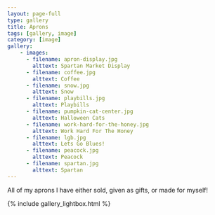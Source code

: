 ```yaml
---
layout: page-full
type: gallery
title: Aprons
tags: [gallery, image]
category: [image]
gallery:
    - images:
      - filename: apron-display.jpg
        alttext: Spartan Market Display
      - filename: coffee.jpg
        alttext: Coffee
      - filename: snow.jpg
        alttext: Snow
      - filename: playbills.jpg
        alttext: Playbills
      - filename: pumpkin-cat-center.jpg
        alttext: Halloween Cats
      - filename: work-hard-for-the-honey.jpg
        alttext: Work Hard For The Honey
      - filename: lgb.jpg
        alttext: Lets Go Blues!
      - filename: peacock.jpg
        alttext: Peacock
      - filename: spartan.jpg
        alttext: Spartan
---
```


All of my aprons I have either sold, given as gifts, or made for myself!<br>

{% include gallery_lightbox.html %}